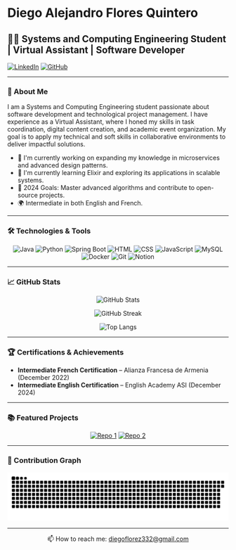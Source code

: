# Diego Alejandro Flores Quintero

## 👨‍💻 Systems and Computing Engineering Student | Virtual Assistant | Software Developer

[![LinkedIn](https://img.shields.io/badge/LinkedIn-0077B5?style=for-the-badge&logo=linkedin&logoColor=white)](https://www.linkedin.com/in/diego-alejandro-flores-quintero-57261b269/)
[![GitHub](https://img.shields.io/badge/GitHub-100000?style=for-the-badge&logo=github&logoColor=white)](https://github.com/diegnghtmr)

---

### 🚀 About Me

I am a Systems and Computing Engineering student passionate about software development and technological project management. I have experience as a Virtual Assistant, where I honed my skills in task coordination, digital content creation, and academic event organization. My goal is to apply my technical and soft skills in collaborative environments to deliver impactful solutions.

- 🔭 I'm currently working on expanding my knowledge in microservices and advanced design patterns.
- 🌱 I'm currently learning Elixir and exploring its applications in scalable systems.
- 🎯 2024 Goals: Master advanced algorithms and contribute to open-source projects.
- 🌍 Intermediate in both English and French.

---

### 🛠️ Technologies & Tools

<div align="center">

![Java](https://img.shields.io/badge/Java-007396?style=for-the-badge&logo=java&logoColor=white)
![Python](https://img.shields.io/badge/Python-3776AB?style=for-the-badge&logo=python&logoColor=white)
![Spring Boot](https://img.shields.io/badge/Spring%20Boot-6DB33F?style=for-the-badge&logo=springboot&logoColor=white)
![HTML](https://img.shields.io/badge/HTML-E34F26?style=for-the-badge&logo=html5&logoColor=white)
![CSS](https://img.shields.io/badge/CSS-1572B6?style=for-the-badge&logo=css3&logoColor=white)
![JavaScript](https://img.shields.io/badge/JavaScript-F7DF1E?style=for-the-badge&logo=javascript&logoColor=black)
![MySQL](https://img.shields.io/badge/MySQL-4479A1?style=for-the-badge&logo=mysql&logoColor=white)
![Docker](https://img.shields.io/badge/Docker-2496ED?style=for-the-badge&logo=docker&logoColor=white)
![Git](https://img.shields.io/badge/Git-F05032?style=for-the-badge&logo=git&logoColor=white)
![Notion](https://img.shields.io/badge/Notion-000000?style=for-the-badge&logo=notion&logoColor=white)

</div>

---

### 📈 GitHub Stats

<div align="center">

![GitHub Stats](https://github-readme-stats.vercel.app/api?username=diegnghtmr&show_icons=true&theme=tokyonight&hide_border=true&cache_seconds=3600)

![GitHub Streak](https://streak-stats.demolab.com/?user=diegnghtmr&theme=tokyonight&hide_border=true)

![Top Langs](https://github-readme-stats.vercel.app/api/top-langs/?username=diegnghtmr&layout=compact&theme=tokyonight&hide_border=true)

</div>

---

### 🏆 Certifications & Achievements

- **Intermediate French Certification** – Alianza Francesa de Armenia (December 2022)
- **Intermediate English Certification** – English Academy ASI (December 2024)

---

### 📚 Featured Projects

<div align="center">

[![Repo 1](https://github-readme-stats.vercel.app/api/pin/?username=diegnghtmr&repo=virtual-wallet&theme=tokyonight)](https://github.com/diegnghtmr/repo-name)
[![Repo 2](https://github-readme-stats.vercel.app/api/pin/?username=diegnghtmr&repo=banking-system-project&theme=tokyonight)](https://github.com/diegnghtmr/repo-name)

</div>

---

### 🐍 Contribution Graph

![snake gif](https://github.com/diegnghtmr/diegnghtmr/blob/output/github-snake-dark.svg)

---

<div align="center">

📫 How to reach me: [diegoflorez332@gmail.com](mailto:diegoflorez332@gmail.com)

</div>
